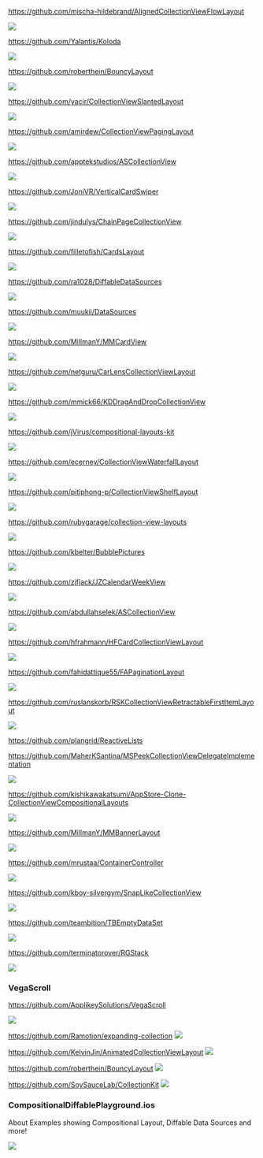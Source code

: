 https://github.com/mischa-hildebrand/AlignedCollectionViewFlowLayout

![](https://github.com/mischa-hildebrand/AlignedCollectionViewFlowLayout/raw/master/Docs/Left-aligned-collection-view-layout.png)

https://github.com/Yalantis/Koloda

![](https://github.com/Yalantis/Koloda/raw/master/Koloda_v2_example_animation.gif)

https://github.com/roberthein/BouncyLayout

![](https://github.com/roberthein/BouncyLayout/raw/master/art/gifs/02.gif)

https://github.com/yacir/CollectionViewSlantedLayout

![](https://user-images.githubusercontent.com/2587473/34458447-9f434c8a-edd3-11e7-98b7-f32b4284268d.gif)

https://github.com/amirdew/CollectionViewPagingLayout

![](https://camo.githubusercontent.com/1335af1f977294ee9696a98b4de1cf7f86bf9e3fb72589127ffc1714a3366932/68747470733a2f2f616d69722e6170702f6769742f6c61796f75745f64657369676e65725f707265766965772e676966)

https://github.com/apptekstudios/ASCollectionView

![](https://github.com/apptekstudios/ASCollectionView/raw/master/readmeAssets/demo1.jpeg)

https://github.com/JoniVR/VerticalCardSwiper

![](https://github.com/JoniVR/VerticalCardSwiper/raw/master/example.gif)

https://github.com/jindulys/ChainPageCollectionView

![](https://raw.githubusercontent.com/jindulys/ChainPageCollectionView/master/Images/new1.gif)

https://github.com/filletofish/CardsLayout

![](https://github.com/filletofish/Cards/raw/master/Animation.gif)

https://github.com/ra1028/DiffableDataSources

![](https://raw.githubusercontent.com/ra1028/DiffableDataSources/master/assets/insertion_sort.gif)

https://github.com/muukii/DataSources

![](https://github.com/muukii/DataSources/raw/master/sample.gif)

https://github.com/MillmanY/MMCardView

![](https://github.com/MillmanY/MMCardView/raw/master/demo.gif)

https://github.com/netguru/CarLensCollectionViewLayout

![](https://user-images.githubusercontent.com/18245585/50694808-2b795e80-103b-11e9-839d-f2d8dc533bb4.gif)

https://github.com/mmick66/KDDragAndDropCollectionView

![](https://github.com/mmick66/KDDragAndDropCollectionView/raw/master/Resources/header.png?raw=true)

https://github.com/jVirus/compositional-layouts-kit

![](https://github.com/jVirus/compositional-layouts-kit/raw/master/assets/waterfall-iphone.gif)

https://github.com/ecerney/CollectionViewWaterfallLayout

![](https://github.com/ecerney/CollectionViewWaterfallLayout/raw/master/Screenshots/RealWorldExample.png?raw=true)

https://github.com/pitiphong-p/CollectionViewShelfLayout

![](https://camo.githubusercontent.com/00d77da172d4007f8830a561162b197d301f61b3bfc70da2f37e04ab59504f49/68747470733a2f2f636f636f61636f6e74726f6c732d70726f64756374696f6e2e73332e616d617a6f6e6177732e636f6d2f75706c6f6164732f636f6e74726f6c5f696d6167652f696d6167652f393636362f436f6c6c656374696f6e566965775368656c664c61796f75745f736d616c6c2e706e67)

https://github.com/rubygarage/collection-view-layouts

![](https://github.com/rubygarage/collection-view-layouts/raw/master/assets/tags.png?raw=true)

https://github.com/kbelter/BubblePictures

![](https://raw.githubusercontent.com/kbelter/BubblePictures/master/Screenshots/m3.png)

https://github.com/zjfjack/JZCalendarWeekView

![](https://raw.githubusercontent.com/zjfjack/JZCalendarWeekView/master/Screenshots/longPress.gif)

https://github.com/abdullahselek/ASCollectionView

![](https://github.com/abdullahselek/ASCollectionView/raw/master/screenshots/ascollectionview_1.png)

https://github.com/hfrahmann/HFCardCollectionViewLayout

![](https://raw.githubusercontent.com/hfrahmann/HFCardCollectionViewLayout/master/ReadmeAssets/Screenshot.png)

https://github.com/fahidattique55/FAPaginationLayout

![](https://camo.githubusercontent.com/e2b73cd471b936faec1e4c06ac1ccedc4c0bf168ba6b1fa4ac31dc90822acf4e/687474703a2f2f692e696d6775722e636f6d2f7768414b7832512e676966)

https://github.com/ruslanskorb/RSKCollectionViewRetractableFirstItemLayout

![](https://github.com/ruslanskorb/RSKCollectionViewRetractableFirstItemLayout/raw/master/RSKCollectionViewRetractableFirstItemLayoutExample/RSKCollectionViewRetractableFirstItemLayoutExample.gif)

https://github.com/plangrid/ReactiveLists

https://github.com/MaherKSantina/MSPeekCollectionViewDelegateImplementation

![](https://user-images.githubusercontent.com/24646608/41348369-c0887714-6f4f-11e8-9231-8a86a278ee4a.gif)

https://github.com/kishikawakatsumi/AppStore-Clone-CollectionViewCompositionalLayouts

![](https://user-images.githubusercontent.com/40610/65122649-79e55680-da2c-11e9-8df5-c58d4563e4b5.png)

https://github.com/MillmanY/MMBannerLayout

![](https://github.com/MillmanY/MMBannerLayout/raw/master/mid_demo.gif)

https://github.com/mrustaa/ContainerController

![](https://github.com/mrustaa/gif_presentation/raw/master/ContainerControllerSwift/maps.gif)

https://github.com/kboy-silvergym/SnapLikeCollectionView

![](https://github.com/kboy-silvergym/SnapLikeCollectionView/raw/master/Images/this.gif)

https://github.com/teambition/TBEmptyDataSet

![](https://github.com/teambition/TBEmptyDataSet/raw/master/Screenshots/Example.gif)

https://github.com/terminatorover/RGStack

![](https://github.com/terminatorover/RGStack/raw/master/RGStack.gif)

### VegaScroll

https://github.com/ApplikeySolutions/VegaScroll

![](https://camo.githubusercontent.com/55aca8211b60e71b5492cf95f15ce2b3d098c98dec077d86eb4c56a75050bd83/68747470733a2f2f662e666c6f636b75736572636f6e74656e74322e636f6d2f646334323539613135303438303136333139393038353836)

https://github.com/Ramotion/expanding-collection
![](https://github.com/Ramotion/expanding-collection/raw/master/expanding-collection.gif)

https://github.com/KelvinJin/AnimatedCollectionViewLayout
![](https://camo.githubusercontent.com/fb900c67839bb7e04632d99bf9ef9e6c2b6c4028/687474703a2f2f692e696d6775722e636f6d2f76384a7552596a2e676966)

https://github.com/roberthein/BouncyLayout
![](https://github.com/roberthein/BouncyLayout/raw/master/art/gifs/01.gif)

https://github.com/SoySauceLab/CollectionKit
![](https://camo.githubusercontent.com/06c460bc439a722bc9ab0eaae1130605f6c8fbc8/68747470733a2f2f63646e2e7261776769742e636f6d2f536f7953617563654c61622f436f6c6c656374696f6e4b69742f343034353137302f5265736f75726365732f6578616d706c65352e737667)

### CompositionalDiffablePlayground.ios

About Examples showing Compositional Layout, Diffable Data Sources and more!

![](https://camo.githubusercontent.com/cf48758523dab25311ce722a8ab630f12ba0a75c2c7e37a7bb59f37c5b4af91f/68747470733a2f2f6e656d6563656b2e62652f6d656469612f696d616765732f67726f7570732d6578616d706c652e706e67)
